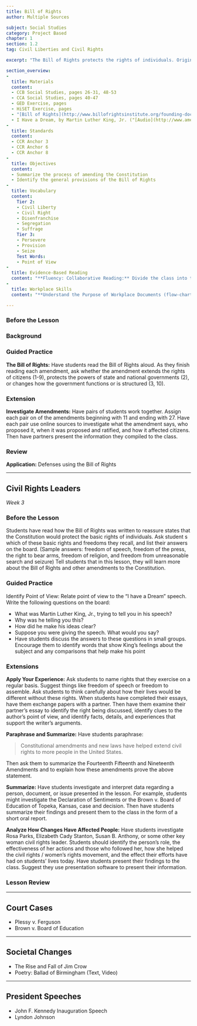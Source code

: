 ```yaml
---
title: Bill of Rights
author: Multiple Sources

subject: Social Studies
category: Project Based
chapter: 1
section: 1.2
tag: Civil Liberties and Civil Rights

excerpt: "The Bill of Rights protects the rights of individuals. Originally some of these rights applied only to white males, but today they apply to all citizens, regardless of race or gender."

section_overview:
-
  title: Materials
  content:
  - CCB Social Studies, pages 26-31, 48-53
  - CCA Social Studies, pages 40-47
  - GED Exercise, pages
  - HiSET Exercise, pages
  - "[Bill of Rights](http://www.billofrightsinstitute.org/founding-documents/bill-of-rights/)"
  - I Have a Dream, by Martin Luther King, Jr. ("[Audio](http://www.americanrhetoric.com/speeches/mlkihaveadream.htm)", "[Text](https://www.archives.gov/files/press/exhibits/dream-speech.pdf)")
-
  title: Standards
  content:
  - CCR Anchor 3
  - CCR Anchor 6
  - CCR Anchor 8
-
  title: Objectives
  content:
  - Summarize the process of amending the Constitution
  - Identify the general provisions of the Bill of Rights
-
  title: Vocabulary
  content:
    Tier 2:
    - Civil Liberty
    - Civil Right
    - Disenfranchise
    - Segregation
    - Suffrage
    Tier 3:
    - Persevere
    - Provision
    - Seize
    Test Words:
    - Point of View
-
  title: Evidence-Based Reading
  content: "**Fluency: Collaborative Reading:** Divide the class into ten small groups. Assign each group an amendment from the Bill of Rights. Ask each group to silently read their assigned amendment and discuss its meaning. Then have the group practice reading it aloud together until they can read it smoothly. Have a leader from each group read their amendment aloud to the class and explain its meaning."
-
  title: Workplace Skills
  content: "**Understand the Purpose of Workplace Documents (flow-charts):** Tell students that the purpose of a flow-chart is to show the steps of a process in order. This is helpful in the workplace because people are able to  see how steps are related. Suggest students work in pairs to gather information for how a bill becomes a law and to create a flow-chart showing the correct order."

---
```

### Before the Lesson

### Background

### Guided Practice

**The Bill of Rights:** Have students read the Bill of Rights aloud. As they finish reading each amendment, ask whether the amendment extends the rights of citizens (1-9), protects the powers of state and national governments (2),  or changes how the government functions or is structured (3, 10).

### Extension

**Investigate Amendments:** Have pairs of students work together. Assign each pair on of the amendments beginning with 11 and ending with 27. Have each pair use online sources to investigate what the amendment says, who proposed it, when it was proposed and ratified, and how it affected citizens. Then have partners present the information they compiled to the class.

### Review

**Application:** Defenses using the Bill of Rights

---

## Civil Rights Leaders

*Week  3*

### Before the Lesson

Students have read how the Bill of Rights was written to reassure states that the Constitution would protect the basic rights of individuals. Ask student s which of these basic rights and freedoms they recall, and list their answers on the board. (Sample answers: freedom of speech, freedom of the press, the right to bear arms, freedom of religion, and freedom from unreasonable search and seizure) Tell students that in this lesson, they will learn more about the Bill of Rights and other amendments to the Constitution.

### Guided Practice

Identify Point of View: Relate point of view to the “I have a Dream” speech. Write the following questions on the board:

  - What was Martin Luther King, Jr., trying to tell you in his speech?
  - Why was he telling you this?
  - How did he make his ideas clear?
  - Suppose you were giving the speech. What would you say?
  - Have students discuss the answers to these questions in small groups. Encourage them to identify words that show King’s feelings about the subject and any comparisons that help make his point

### Extensions

**Apply Your Experience:** Ask students to name rights that they exercise on a regular basis. Suggest things like freedom of speech or freedom to assemble. Ask students to think carefully about how their lives would be different without these rights. When students have completed their essays, have them exchange papers with a partner. Then have them examine their partner’s essay to identify the right being discussed, identify clues to the author’s point of view, and identify facts, details, and experiences that support the writer’s arguments.

**Paraphrase and Summarize:** Have students paraphrase:

>Constitutional amendments and new laws have helped extend civil rights to more people in the United States.

Then ask them to summarize the Fourteenth Fifteenth and Nineteenth Amendments and to explain how these amendments prove the above statement.

**Summarize:** Have students investigate and interpret data regarding a person, document, or issue presented in the lesson. For example, students might investigate the Declaration of Sentiments or the Brown v. Board of Education of Topeka, Kansas, case and decision. Then have students summarize their findings and present them to the class in the form of a short oral report.

**Analyze How Changes Have Affected People:** Have students investigate Rosa Parks, Elizabeth Cady Stanton, Susan B. Anthony, or some other key woman civil rights leader. Students should identify the person’s role, the effectiveness of her actions and those who followed her, how she helped the civil rights / women’s rights movement, and the effect their efforts have had on students’ lives today.  Have students present their findings to the class. Suggest they use presentation software to present their information.

### Lesson Review

---

## Court Cases

  - Plessy v. Ferguson
  - Brown v. Board of Education

---

## Societal Changes

  - The Rise and Fall of Jim Crow
  - Poetry: Ballad of Birmingham (Text, Video)

---

## President Speeches

  - John F. Kennedy Inauguration Speech
  - Lyndon Johnson
